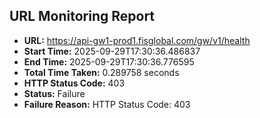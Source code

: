 ## URL Monitoring Report

- **URL:** https://api-gw1-prod1.fisglobal.com/gw/v1/health
- **Start Time:** 2025-09-29T17:30:36.486837
- **End Time:** 2025-09-29T17:30:36.776595
- **Total Time Taken:** 0.289758 seconds
- **HTTP Status Code:** 403
- **Status:** Failure
- **Failure Reason:** HTTP Status Code: 403
